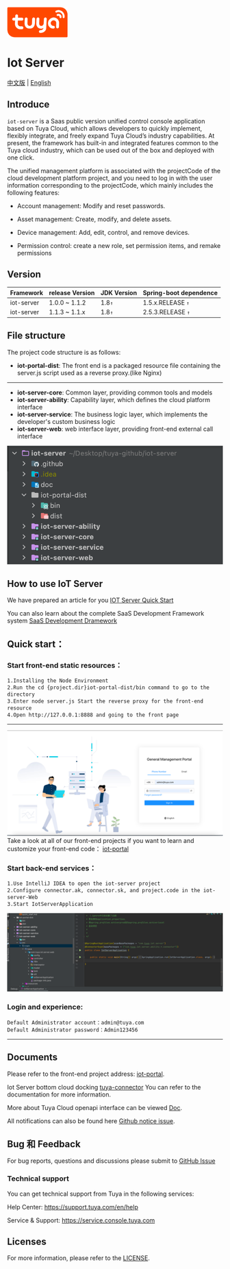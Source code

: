 
<img src="doc/images/tuya_logo.png" width="28%" height="28%" />

# Iot Server

[中文版](README_zh.md) | [English](README.md)

## Introduce
`iot-server` is a Saas public version unified control console application based on Tuya Cloud, which allows developers to quickly implement, flexibly integrate, and freely expand Tuya Cloud’s industry capabilities. At present, the framework has built-in and integrated features common to the Tuya cloud industry, which can be used out of the box and deployed with one click.

The unified management platform is associated with the projectCode of the cloud development platform project, and you need to log in with the user information corresponding to the projectCode, which mainly includes the following features:

- Account management: Modify and reset passwords.

- Asset management: Create, modify, and delete assets.

- Device management: Add, edit, control, and remove devices.

- Permission control: create a new role, set permission items, and remake permissions

## Version

| Framework | release Version | JDK Version | Spring-boot dependence | 
| -------------- | ------------- |------------- |------------- |
| iot-server| 1.0.0 ~ 1.1.2 | 1.8`↑` |  1.5.x.RELEASE `↑` |
| iot-server| 1.1.3 ~ 1.1.x| 1.8`↑` |  2.5.3.RELEASE `↑` |

## File structure

The project code structure is as follows:
* **iot-portal-dist**: The front end is a packaged resource file containing the server.js script used as a reverse proxy.(like Nginx)
---
* **iot-server-core**: Common layer, providing common tools and models
* **iot-server-ability**: Capability layer, which defines the cloud platform interface
* **iot-server-service**: The business logic layer, which implements the developer's custom business logic
* **iot-server-web**: web interface layer, providing front-end external call interface

![config](doc/images/iot-server-structure.png)

##  How to use IoT Server
We have prepared an article for you [IOT Server Quick Start](https://developer.tuya.com/cn/docs/iot/SaaSDevelopmentFramework_backend?id=Kaqcx9hwc9i62)

You can also learn about the complete SaaS Development Framework system [SaaS Development Dramework](https://developer.tuya.com/cn/docs/iot/SaaSDevelopmentFramework?id=Kaps8jd0mowem)


## Quick start：
### Start front-end static resources：
    1.Installing the Node Environment
    2.Run the cd {project.dir}iot-portal-dist/bin command to go to the directory
    3.Enter node server.js Start the reverse proxy for the front-end resource
    4.Open http://127.0.0.1:8888 and going to the front page
---
![config](doc/images/iot-portal-preview-en.png)
Take a look at all of our front-end projects if you want to learn and customize your front-end code： [iot-portal](https://github.com/tuya/iot-portal)

### Start back-end services：
    1.Use IntelliJ IDEA to open the iot-server project
    2.Configure connector.ak, connector.sk, and project.code in the iot-server-Web
    3.Start IotServerApplication
![config](doc/images/iot-server-start.png)
### Login and experience:
    Default Administrator account：admin@tuya.com
    Default Administrator password：Admin123456
---

## Documents

Please refer to the front-end project address: [iot-portal](https://github.com/tuya/iot-portal).

Iot Server bottom cloud docking [tuya-connector](https://github.com/tuya/tuya-connector/tree/f62deb6c4738d7e80868268b29379c647798ed9c) You can refer to the documentation for more information.

More about Tuya Cloud openapi interface can be viewed [Doc](https://developer.tuya.com/cn/docs/iot/api-reference?id=Ka7qb7vhber64).

All notifications can also be found here [Github notice issue](https://github.com/tuya/iot-server/issues).




## Bug 和 Feedback
For bug reports, questions and discussions please submit to [GitHub Issue](https://github.com/tuya/iot-server/issues)


### Technical support

You can get technical support from Tuya in the following services:

Help Center: https://support.tuya.com/en/help

Service & Support: https://service.console.tuya.com

## Licenses

For more information, please refer to the [LICENSE](LICENSE).



